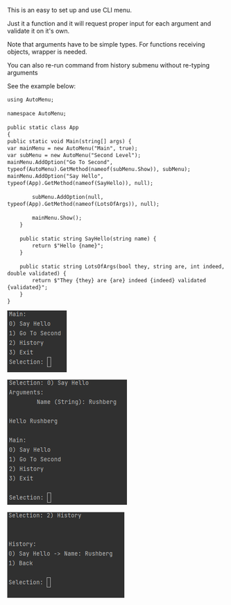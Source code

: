 This is an easy to set up and use CLI menu. 

Just it a function and it will request proper input for each argument and validate it on it's own.

Note that arguments have to be simple types. For functions receiving objects, wrapper is needed.

You can also re-run command from history submenu without re-typing arguments  

See the example below:

    using AutoMenu;
    
    namespace AutoMenu;
    
    public static class App
    {
    public static void Main(string[] args) {
    var mainMenu = new AutoMenu("Main", true);
    var subMenu = new AutoMenu("Second Level");
    mainMenu.AddOption("Go To Second", typeof(AutoMenu).GetMethod(nameof(subMenu.Show)), subMenu);
    mainMenu.AddOption("Say Hello", typeof(App).GetMethod(nameof(SayHello)), null);
    
            subMenu.AddOption(null, typeof(App).GetMethod(nameof(LotsOfArgs)), null);
            
            mainMenu.Show();
        }
    
        public static string SayHello(string name) {
            return $"Hello {name}";
        }
    
        public static string LotsOfArgs(bool they, string are, int indeed, double validated) {
            return $"They {they} are {are} indeed {indeed} validated {validated}";
        }
    }

![img.png](img.png)

![img_1.png](img_1.png)

![img_2.png](img_2.png)